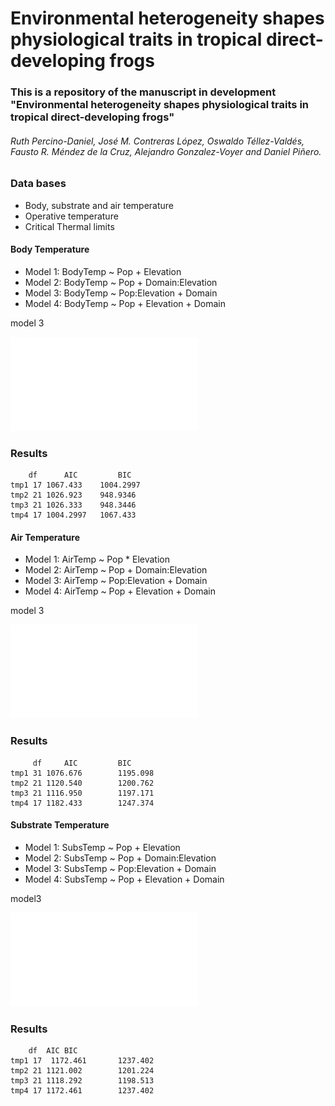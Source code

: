 # Environmental heterogeneity shapes physiological traits in tropical direct-developing frogs

### This is a repository of the manuscript in development "Environmental heterogeneity shapes physiological traits in tropical direct-developing frogs"

###### Ruth Percino-Daniel, José M. Contreras López, Oswaldo Téllez-Valdés, Fausto R. Méndez de la Cruz, Alejandro Gonzalez-Voyer and Daniel Piñero.


### Data bases
 * Body, substrate and air temperature
 * Operative temperature
 * Critical Thermal limits

 #### Body Temperature
  
* Model 1: BodyTemp ~ Pop + Elevation
* Model 2: BodyTemp ~ Pop + Domain:Elevation 
* Model 3: BodyTemp ~ Pop:Elevation + Domain 
* Model 4: BodyTemp ~ Pop + Elevation + Domain

model 3

![](lm_tb_m3.pdf)

 ### Results

```
	df		AIC			BIC
tmp1 17 1067.433 	1004.2997
tmp2 21 1026.923 	948.9346
tmp3 21 1026.333 	948.3446
tmp4 17 1004.2997	1067.433 
```

#### Air Temperature ####
* Model 1: AirTemp ~ Pop * Elevation
* Model 2: AirTemp ~ Pop + Domain:Elevation
* Model 3: AirTemp ~ Pop:Elevation + Domain
* Model 4: AirTemp ~ Pop + Elevation + Domain
 
 
 model 3 
 
 ![](lm_air_m3.pdf)
 
 ### Results
 
 
``` 
	 df		AIC			BIC
tmp1 31 1076.676		1195.098
tmp2 21 1120.540		1200.762
tmp3 21 1116.950		1197.171
tmp4 17 1182.433		1247.374
```
#### Substrate Temperature ####

* Model 1: SubsTemp ~ Pop + Elevation
* Model 2: SubsTemp ~ Pop + Domain:Elevation 
* Model 3: SubsTemp ~ Pop:Elevation + Domain 
* Model 4: SubsTemp ~ Pop + Elevation + Domain

model3 

![](lm_substrate_m3.pdf)


 ### Results

```
	df	AIC	BIC
tmp1 17	 1172.461		1237.402
tmp2 21 1121.002		1201.224
tmp3 21 1118.292		1198.513
tmp4 17 1172.461		1237.402
```


